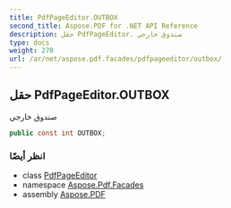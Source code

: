 ```yaml
---
title: PdfPageEditor.OUTBOX
second_title: Aspose.PDF for .NET API Reference
description: حقل PdfPageEditor. صندوق خارجي
type: docs
weight: 270
url: /ar/net/aspose.pdf.facades/pdfpageeditor/outbox/
---
```

## حقل PdfPageEditor.OUTBOX

صندوق خارجي

```csharp
public const int OUTBOX;
```

### انظر أيضًا

* class [PdfPageEditor](../)
* namespace [Aspose.Pdf.Facades](../../../aspose.pdf.facades/)
* assembly [Aspose.PDF](../../../)